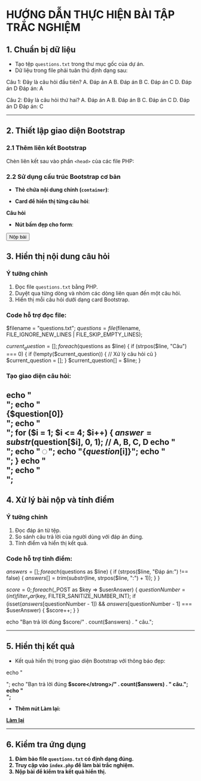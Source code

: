 # HƯỚNG DẪN THỰC HIỆN BÀI TẬP TRẮC NGHIỆM

## 1. Chuẩn bị dữ liệu
- Tạo tệp `questions.txt` trong thư mục gốc của dự án.
- Dữ liệu trong file phải tuân thủ định dạng sau:

Câu 1: Đây là câu hỏi đầu tiên?
A. Đáp án A
B. Đáp án B
C. Đáp án C
D. Đáp án D
Đáp án: A

Câu 2: Đây là câu hỏi thứ hai?
A. Đáp án A
B. Đáp án B
C. Đáp án C
D. Đáp án D
Đáp án: C

---

## 2. Thiết lập giao diện Bootstrap
### 2.1 Thêm liên kết Bootstrap
Chèn liên kết sau vào phần `<head>` của các file PHP:

<!-- Bootstrap CSS -->
<link href="https://cdn.jsdelivr.net/npm/bootstrap@5.3.0/dist/css/bootstrap.min.css" rel="stylesheet">


### 2.2 Sử dụng cấu trúc Bootstrap cơ bản
- **Thẻ chứa nội dung chính (`container`)**:

<div class="container mt-5">
    <!-- Nội dung ở đây -->
</div>

- **Card để hiển thị từng câu hỏi**:

<div class="card mb-4">
    <div class="card-header"><strong>Câu hỏi</strong></div>
    <div class="card-body">
        <!-- Các đáp án -->
    </div>
</div>

- **Nút bấm đẹp cho form**:

<button type="submit" class="btn btn-primary">Nộp bài</button>


## 3. Hiển thị nội dung câu hỏi
### Ý tưởng chính
1. Đọc file `questions.txt` bằng PHP.
2. Duyệt qua từng dòng và nhóm các dòng liên quan đến một câu hỏi.
3. Hiển thị mỗi câu hỏi dưới dạng card Bootstrap.

### Code hỗ trợ đọc file:

$filename = "questions.txt";
$questions = file($filename, FILE_IGNORE_NEW_LINES | FILE_SKIP_EMPTY_LINES);

$current_question = [];
foreach ($questions as $line) {
    if (strpos($line, "Câu") === 0) {
        if (!empty($current_question)) {
            // Xử lý câu hỏi cũ
        }
        $current_question = [];
    }
    $current_question[] = $line;
}


### Tạo giao diện câu hỏi:

echo "<div class='card mb-4'>";
echo "<div class='card-header'><strong>{$question[0]}</strong></div>";
echo "<div class='card-body'>";
for ($i = 1; $i <= 4; $i++) {
    $answer = substr($question[$i], 0, 1); // A, B, C, D
    echo "<div class='form-check'>";
    echo "<input class='form-check-input' type='radio' name='question{$number}' value='{$answer}' id='question{$number}{$answer}'>";
    echo "<label class='form-check-label' for='question{$number}{$answer}'>{$question[$i]}</label>";
    echo "</div>";
}
echo "</div>";
echo "</div>";
---

## 4. Xử lý bài nộp và tính điểm
### Ý tưởng chính
1. Đọc đáp án từ tệp.
2. So sánh câu trả lời của người dùng với đáp án đúng.
3. Tính điểm và hiển thị kết quả.

### Code hỗ trợ tính điểm:

$answers = [];
foreach ($questions as $line) {
    if (strpos($line, "Đáp án:") !== false) {
        $answers[] = trim(substr($line, strpos($line, ":") + 1));
    }
}

$score = 0;
foreach ($_POST as $key => $userAnswer) {
    $questionNumber = (int)filter_var($key, FILTER_SANITIZE_NUMBER_INT);
    if (isset($answers[$questionNumber - 1]) && $answers[$questionNumber - 1] === $userAnswer) {
        $score++;
    }
}

echo "Bạn trả lời đúng $score/" . count($answers) . " câu.";

---

## 5. Hiển thị kết quả
- Kết quả hiển thị trong giao diện Bootstrap với thông báo đẹp:

echo "<div class='alert alert-success text-center'>";
echo "Bạn trả lời đúng <strong>$score</strong>/" . count($answers) . " câu.";
echo "</div>";

- Thêm nút **Làm lại**:

<a href="index.php" class="btn btn-primary">Làm lại</a>

---

## 6. Kiểm tra ứng dụng
1. Đảm bảo file `questions.txt` có định dạng đúng.
2. Truy cập vào `index.php` để làm bài trắc nghiệm.
3. Nộp bài để kiểm tra kết quả hiển thị.

